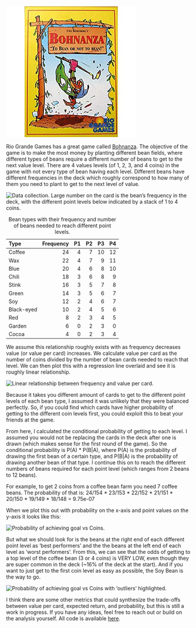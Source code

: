![](/images/bohnanza_cover.jpg)

Rio Grande Games has a great game called
[Bohnanza](https://www.amazon.com/gp/product/B00008URUS/ref=as_li_tl?ie=UTF8&camp=1789&creative=9325&creativeASIN=B00008URUS&linkCode=as2&tag=tcashion-20&linkId=20a522f051ebafd8d5e367eb94d6a1b9).
The objective of the game is to make the most money by planting
different bean fields, where different types of beans require a
different number of beans to get to the next value level. There are 4
values levels (of 1, 2, 3, and 4 coins) in the game with not every type
of bean having each level. Different beans have different frequencies in
the deck which roughly correspond to how many of them you need to plant
to get to the next level of value.

![*Data collection. Large number on the card is the bean’s frequency in
the deck, with the different point levels below indicated by a stack of
1 to 4 coins.*](/images/bean_types.jpg)

<table>
<caption>Bean types with their frequency and number of beans needed to reach different point levels.</caption>
<thead>
<tr class="header">
<th style="text-align: left;">Type</th>
<th style="text-align: right;">Frequency</th>
<th style="text-align: right;">P1</th>
<th style="text-align: right;">P2</th>
<th style="text-align: right;">P3</th>
<th style="text-align: right;">P4</th>
</tr>
</thead>
<tbody>
<tr class="odd">
<td style="text-align: left;">Coffee</td>
<td style="text-align: right;">24</td>
<td style="text-align: right;">4</td>
<td style="text-align: right;">7</td>
<td style="text-align: right;">10</td>
<td style="text-align: right;">12</td>
</tr>
<tr class="even">
<td style="text-align: left;">Wax</td>
<td style="text-align: right;">22</td>
<td style="text-align: right;">4</td>
<td style="text-align: right;">7</td>
<td style="text-align: right;">9</td>
<td style="text-align: right;">11</td>
</tr>
<tr class="odd">
<td style="text-align: left;">Blue</td>
<td style="text-align: right;">20</td>
<td style="text-align: right;">4</td>
<td style="text-align: right;">6</td>
<td style="text-align: right;">8</td>
<td style="text-align: right;">10</td>
</tr>
<tr class="even">
<td style="text-align: left;">Chili</td>
<td style="text-align: right;">18</td>
<td style="text-align: right;">3</td>
<td style="text-align: right;">6</td>
<td style="text-align: right;">8</td>
<td style="text-align: right;">9</td>
</tr>
<tr class="odd">
<td style="text-align: left;">Stink</td>
<td style="text-align: right;">16</td>
<td style="text-align: right;">3</td>
<td style="text-align: right;">5</td>
<td style="text-align: right;">7</td>
<td style="text-align: right;">8</td>
</tr>
<tr class="even">
<td style="text-align: left;">Green</td>
<td style="text-align: right;">14</td>
<td style="text-align: right;">3</td>
<td style="text-align: right;">5</td>
<td style="text-align: right;">6</td>
<td style="text-align: right;">7</td>
</tr>
<tr class="odd">
<td style="text-align: left;">Soy</td>
<td style="text-align: right;">12</td>
<td style="text-align: right;">2</td>
<td style="text-align: right;">4</td>
<td style="text-align: right;">6</td>
<td style="text-align: right;">7</td>
</tr>
<tr class="even">
<td style="text-align: left;">Black-eyed</td>
<td style="text-align: right;">10</td>
<td style="text-align: right;">2</td>
<td style="text-align: right;">4</td>
<td style="text-align: right;">5</td>
<td style="text-align: right;">6</td>
</tr>
<tr class="odd">
<td style="text-align: left;">Red</td>
<td style="text-align: right;">8</td>
<td style="text-align: right;">2</td>
<td style="text-align: right;">3</td>
<td style="text-align: right;">4</td>
<td style="text-align: right;">5</td>
</tr>
<tr class="even">
<td style="text-align: left;">Garden</td>
<td style="text-align: right;">6</td>
<td style="text-align: right;">0</td>
<td style="text-align: right;">2</td>
<td style="text-align: right;">3</td>
<td style="text-align: right;">0</td>
</tr>
<tr class="odd">
<td style="text-align: left;">Cocoa</td>
<td style="text-align: right;">4</td>
<td style="text-align: right;">0</td>
<td style="text-align: right;">2</td>
<td style="text-align: right;">3</td>
<td style="text-align: right;">4</td>
</tr>
</tbody>
</table>

We assume this relationship roughly exists with as frequency decreases
value (or value per card) increases. We calculate value per card as the
number of coins divided by the number of bean cards needed to reach that
level. We can then plot this with a regression line overlaid and see it
is roughly linear relationship.

![*Linear relationship between frequency and value per
card.*](/images/frequency-vs-value-1.png)

Because it takes you different amount of cards to get to the different
point levels of each bean type, I assumed it was unlikely that they were
balanced perfectly. So, if you could find which cards have higher
probability of getting to the different coin levels first, you could
exploit this to beat your friends at the game.

From here, I calculated the conditional probability of getting to each
level. I assumed you would not be replacing the cards in the deck after
one is drawn (which makes sense for the first round of the game). So the
conditional probability is P(A) \* P(B|A), where P(A) is the probability
of drawing the first bean of a certain type, and P(B|A) is the
probability of drawing another bean of that type. I continue this on to
reach the different numbers of beans required for each point level
(which ranges from 2 beans to 12 beans).

For example, to get 2 coins from a coffee bean farm you need 7 coffee
beans. The probability of that is: 24/154 \* 23/153 \* 22/152 \* 21/151
\* 20/150 \* 19/149 \* 18/148 = 9.75e-07

When we plot this out with probability on the x-axis and point values on
the y-axis it looks like this:

![*Probability of achieving goal vs
Coins.*](/images/main-plot-1.png)

But what we should look for is the beans at the right end of each
different point level as ‘best performers’ and the the beans at the left
end of each level as ‘worst performers’. From this, we can see that the
odds of getting to a top level of the coffee bean (3 or 4 coins) is VERY
LOW, even though they are super common in the deck (~16% of the deck at
the start). And if you want to just get to the first coin level as easy
as possible, the Soy Bean is the way to go.

![*Probability of achieving goal vs Coins with ‘outliers’
highlighted.*](/images/outlier-plot-1.png)

I think there are some other metrics that could synthesize the
trade-offs between value per card, expected return, and probability, but
this is still a work in progress. If you have any ideas, feel free to
reach out or build on the analysis yourself. All code is available
[here](https://github.com/timcashion/bohnanza).
